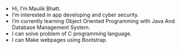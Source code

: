 - Hi, I’m Maulik Bhatt.
- I’m interested in app developing and cyber security.
- I’m currently learning Object Oriented Programming with Java And Database Management System.
- I can solve problem of C programming language.
- I can Make webpages using Bootstrap.

<!---
MaulikBhatt7/MaulikBhatt7 is a ✨ special ✨ repository because its `README.md` (this file) appears on your GitHub profile.
You can click the Preview link to take a look at your changes.
--->
